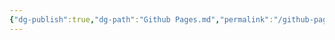 ```yaml
---
{"dg-publish":true,"dg-path":"Github Pages.md","permalink":"/github-pages/","tags":["notes"]}
---
```


